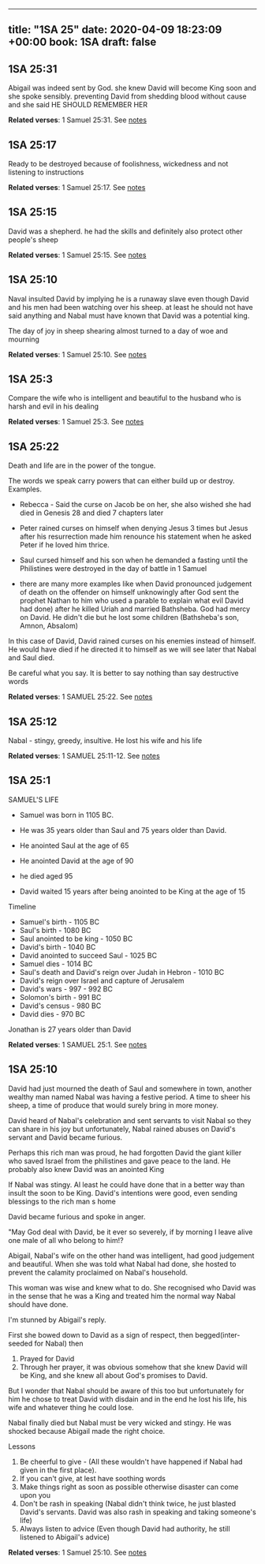 
---
title: "1SA 25"
date: 2020-04-09 18:23:09 +00:00
book: 1SA
draft: false
---

## 1SA 25:31

Abigail was indeed sent by God. she knew David will become King soon and she spoke sensibly. preventing David from shedding blood without cause and she said HE SHOULD REMEMBER HER

**Related verses**: 1 Samuel 25:31. See [notes](https://my.bible.com/notes/3404102069018944268)


## 1SA 25:17

Ready to be destroyed because of foolishness, wickedness and not listening to instructions

**Related verses**: 1 Samuel 25:17. See [notes](https://my.bible.com/notes/3404090847645131410)


## 1SA 25:15

David was a shepherd. he had the skills and definitely also protect other people's sheep

**Related verses**: 1 Samuel 25:15. See [notes](https://my.bible.com/notes/3403784104335630848)


## 1SA 25:10

Naval insulted David by implying he is a runaway slave even though David and his men had been watching over his sheep. at least he should not have said anything and Nabal must have known that David was a potential king.

The day of joy in sheep shearing almost turned to a day of woe and mourning

**Related verses**: 1 Samuel 25:10. See [notes](https://my.bible.com/notes/3403783253202297338)


## 1SA 25:3

Compare the wife who is intelligent and beautiful to the husband who is harsh and evil in his dealing

**Related verses**: 1 Samuel 25:3. See [notes](https://my.bible.com/notes/3403780926177272297)


## 1SA 25:22

Death and life are in the power of the tongue.

The words we speak carry powers that can either build up or destroy. Examples.

- Rebecca - Said the curse on Jacob be on her, she also wished she had died in Genesis 28 and died 7 chapters later 

- Peter rained curses on himself when denying Jesus 3 times but Jesus after his resurrection made him renounce his statement when he asked Peter if he loved him thrice.

- Saul cursed himself and his son when he demanded a fasting until the Philistines were destroyed in the day of battle in 1 Samuel

- there are many more examples like when David pronounced judgement of death on the offender on himself unknowingly after God sent the prophet Nathan to him who used a parable to explain what evil David had done) after he killed Uriah and married Bathsheba. God had mercy on David. He didn't die but he lost some children (Bathsheba's son, Amnon, Absalom)

In this case of David, David rained curses on his enemies instead of himself. He would have died if he directed it to himself as we will see later that Nabal and Saul died.

Be careful what you say. It is better to say nothing than say destructive words

**Related verses**: 1 SAMUEL 25:22. See [notes](https://my.bible.com/notes/2637629903315132794)


## 1SA 25:12

Nabal - stingy, greedy, insultive. He lost his wife and his life

**Related verses**: 1 SAMUEL 25:11-12. See [notes](https://my.bible.com/notes/2637618815597011227)


## 1SA 25:1

SAMUEL'S LIFE

- Samuel was born in 1105 BC. 
- He was 35 years older than Saul and 75 years older than David.
- He anointed Saul at the age of 65
- He anointed David at the age of 90
- he died aged 95



- David waited 15 years after being anointed to be King at the age of 15


Timeline
- Samuel's birth - 1105 BC
- Saul's birth - 1080 BC
- Saul anointed to be king - 1050 BC
- David's birth - 1040 BC
- David anointed to succeed Saul - 1025 BC
- Samuel dies - 1014 BC
- Saul's death and David's reign over Judah in Hebron - 1010 BC
- David's reign over Israel and capture of Jerusalem
- David's wars - 997 - 992 BC
- Solomon's birth - 991 BC
- David's census - 980 BC
- David dies - 970 BC

Jonathan is 27 years older than David

**Related verses**: 1 SAMUEL 25:1. See [notes](https://my.bible.com/notes/2636967583672951603)


## 1SA 25:10

David had just mourned the death of Saul and somewhere in town, another wealthy man named Nabal was having a festive period. A time to sheer his sheep, a time of produce that would surely bring in more money. 

David heard of Nabal's celebration and sent servants to visit Nabal so they can share in his joy but unfortunately, Nabal rained abuses on David's servant and David became furious.

Perhaps this rich man was proud, he had forgotten David the giant killer who saved Israel from the philistines and gave peace to the land. He probably also knew David was an anointed King 

If Nabal was stingy. Al least he could have done that in a better way than insult the soon to be King. David's intentions were good, even sending blessings to the rich man s home

David became furious and spoke in anger. 

"May God deal with David, be it ever so severely, if by morning I leave alive one male of all who belong to him!?

Abigail, Nabal's wife on the other hand was intelligent, had good judgement and beautiful. When she was told what Nabal had done, she hosted to prevent the calamity proclaimed on Nabal's household.

This woman was wise and knew what to do. She recognised who David was in the sense that he was a King and treated him the normal way Nabal should have done.

I'm stunned by Abigail's reply.

First she bowed down to David as a sign of respect, then begged(inter-seeded for Nabal)  then

1. Prayed for David
2. Through her prayer, it was obvious somehow that she knew David will be King, and she knew all about God's promises to David.

But I wonder that Nabal should be aware of this too but unfortunately for him he chose to treat David with disdain and in the end he lost his life, his wife and whatever thing he could lose.

Nabal finally died but Nabal must be very wicked and  stingy. He was shocked because Abigail made the right choice.

Lessons
1. Be cheerful to give - (All these wouldn't have happened if Nabal had given in the first place).
2. If you can't give, at lest have soothing words
3. Make things right as soon as possible otherwise disaster can come upon you
4. Don't be rash in speaking (Nabal didn't think twice, he just blasted David's servants. David was also rash in speaking and taking someone's life)
5. Always listen to advice (Even though David had authority, he still listened to Abigail's advice)

**Related verses**: 1 Samuel 25:10. See [notes](https://my.bible.com/notes/2301593457456309168)

